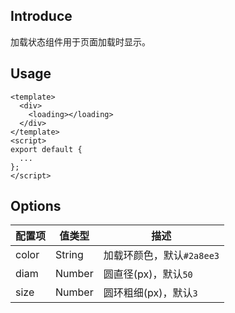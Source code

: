 ## Introduce
加载状态组件用于页面加载时显示。

## Usage
```
<template>
  <div>
    <loading></loading>
  </div>
</template>
<script>
export default {
  ...
};
</script>
```

## Options
配置项 | 值类型 | 描述
--- | --- | ---
color | String | 加载环颜色，默认`#2a8ee3`
diam | Number | 圆直径(px)，默认`50`
size | Number | 圆环粗细(px)，默认`3`
